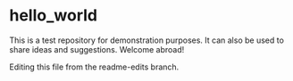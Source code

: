 # hello_world
This is a test repository for demonstration purposes. It can also be used to share ideas and suggestions. Welcome abroad!

Editing this file from the readme-edits branch.
